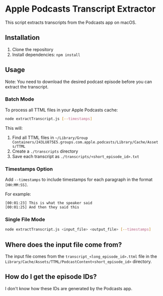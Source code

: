 # Apple Podcasts Transcript Extractor

This script extracts transcripts from the Podcasts app on macOS.

## Installation

1. Clone the repository
2. Install dependencies: `npm install`

## Usage

Note: You need to download the desired podcast episode before you can extract the transcript.

### Batch Mode
To process all TTML files in your Apple Podcasts cache:
```bash
node extractTranscript.js [--timestamps]
```

This will:
1. Find all TTML files in `~/Library/Group Containers/243LU875E5.groups.com.apple.podcasts/Library/Cache/Assets/TTML`
2. Create a `./transcripts` directory
3. Save each transcript as `./transcripts/<short_episode_id>.txt`

### Timestamps Option
Add `--timestamps` to include timestamps for each paragraph in the format `[HH:MM:SS]`.

For example:
```
[00:01:23] This is what the speaker said
[00:01:25] And then they said this
```

### Single File Mode
```bash
node extractTranscript.js <input_file> <output_file> [--timestamps]
```

## Where does the input file come from?

The input file comes from the `transcript_<long_episode_id>.ttml` file in the `Library/Cache/Assets/TTML/PodcastContent<short_episode_id>` directory.

## How do I get the episode IDs?

I don't know how these IDs are generated by the Podcasts app.

